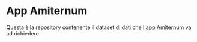 # App Amiternum

Questa è la repository contenente il dataset di dati che l'app Amiternum va ad richiedere
